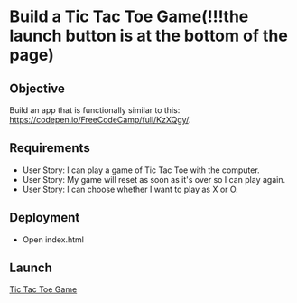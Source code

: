 # Build a Tic Tac Toe Game(!!!the launch button is at the bottom of the page)


## Objective

Build an app that is functionally similar to this: https://codepen.io/FreeCodeCamp/full/KzXQgy/.



## Requirements

* User Story: I can play a game of Tic Tac Toe with the computer.
* User Story: My game will reset as soon as it's over so I can play again.
* User Story: I can choose whether I want to play as X or O.


## Deployment

* Open index.html

## Launch

[Tic Tac Toe Game](https://nik1910.github.io/fcc-challenges/frontend/tictactoe-game/)

